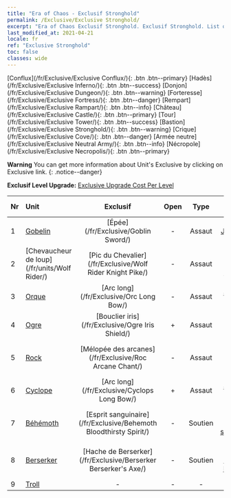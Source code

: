 ```yaml
---
title: "Era of Chaos - Exclusif Stronghold"
permalink: /Exclusive/Exclusive Stronghold/
excerpt: "Era of Chaos Exclusif Stronghold. Exclusif Stronghold. List of Exclusif Stronghold in Era of Chaos"
last_modified_at: 2021-04-21
locale: fr
ref: "Exclusive Stronghold"
toc: false
classes: wide
---
```

 [Conflux](/fr/Exclusive/Exclusive Conflux/){: .btn .btn--primary} [Hadès](/fr/Exclusive/Exclusive Inferno/){: .btn .btn--success} [Donjon](/fr/Exclusive/Exclusive Dungeon/){: .btn .btn--warning} [Forteresse](/fr/Exclusive/Exclusive Fortress/){: .btn .btn--danger} [Rempart](/fr/Exclusive/Exclusive Rampart/){: .btn .btn--info} [Château](/fr/Exclusive/Exclusive Castle/){: .btn .btn--primary} [Tour](/fr/Exclusive/Exclusive Tower/){: .btn .btn--success} [Bastion](/fr/Exclusive/Exclusive Stronghold/){: .btn .btn--warning} [Crique](/fr/Exclusive/Exclusive Cove/){: .btn .btn--danger} [Armée neutre](/fr/Exclusive/Exclusive Neutral Army/){: .btn .btn--info} [Nécropole](/fr/Exclusive/Exclusive Necropolis/){: .btn .btn--primary} 

**Warning** You can get more information about Unit's Exclusive by clicking on Exclusive link. 
{: .notice--danger}

 **Exclusif Level Upgrade:** [Exclusive Upgrade Cost Per Level](/Exclusive/ExclusiveUpgradeCostPerLevel/)

  | Nr |         Unit        | Exclusif | Open  |    Type   |  Item to Rank UP      |  Skin   |
  |:---|:--------------------|:-------------:|:-----:|:---------:|:---------------------:|:-------:|
  | 1  | [Gobelin](/fr/units/Goblin/) | [Épée](/fr/Exclusive/Goblin Sword/) | - | Assaut | [Jeton Épée](/fr/Items/con_912/) | - |
  | 2  | [Chevaucheur de loup](/fr/units/Wolf Rider/) | [Pic du Chevalier](/fr/Exclusive/Wolf Rider Knight Pike/) | - | Assaut | [Jeton Pic du Chevalier](/fr/Items/con_916/) | - |
  | 3  | [Orque](/fr/units/Orc/) | [Arc long](/fr/Exclusive/Orc Long Bow/) | - | Assaut | [Jeton Arc long](/fr/Items/con_914/) | - |
  | 4  | [Ogre](/fr/units/Ogre/) | [Bouclier iris](/fr/Exclusive/Ogre Iris Shield/) | + | Assaut | [Jeton Bouclier iris](/fr/Items/con_913/) | - |
  | 5  | [Rock](/fr/units/Roc/) | [Mélopée des arcanes](/fr/Exclusive/Roc Arcane Chant/) | - | Assaut | [Jeton Mélopée des arcanes](/fr/Items/con_915/) | - |
  | 6  | [Cyclope](/fr/units/Cyclops/) | [Arc long](/fr/Exclusive/Cyclops Long Bow/) | + | Assaut | [Jeton Arc long](/fr/Items/con_914/) | - |
  | 7  | [Béhémoth](/fr/units/Behemoth/) | [Esprit sanguinaire](/fr/Exclusive/Behemoth Bloodthirsty Spirit/) | - | Soutien | [Jeton Esprit sanguinaire](/fr/Items/con_982/) | [Skin spécial Esprit sanguinaire](/fr/Items/con_650/) |
  | 8  | [Berserker](/fr/units/Berserker/) | [Hache de Berserker](/fr/Exclusive/Berserker Berserker's Axe/) | - | Soutien | [Jeton Hache de Berserker](/fr/Items/con_983/) | [Skin spécial Hache de Berserker](/fr/Items/con_651/) |
  | 9  | [Troll](/fr/units/Troll/) | - | - | - | none | none |
